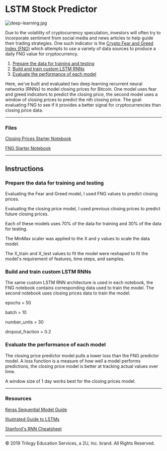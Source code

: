 # LSTM Stock Predictor

![deep-learning.jpg](Images/deep-learning.jpg)

Due to the volatility of cryptocurrency speculation, investors will often try to incorporate sentiment from social media and news articles to help guide their trading strategies. One such indicator is the [Crypto Fear and Greed Index (FNG)](https://alternative.me/crypto/fear-and-greed-index/) which attempts to use a variety of data sources to produce a daily FNG value for cryptocurrency. 

1. [Prepare the data for training and testing](#prepare-the-data-for-training-and-testing)
2. [Build and train custom LSTM RNNs](#build-and-train-custom-lstm-rnns)
3. [Evaluate the performance of each model](#evaluate-the-performance-of-each-model)

Here, we've built and evaluated two deep learning recurrent neural networks (RNNs) to model closing prices for Bitcoin. One model uses fear and greed indicators to predict the closing price, the second model uses a window of closing prices to predict the nth closing price. The goal: evaluating FNG to see if it provides a better signal for cryptocurrencies than closing price data.

- - -

### Files

[Closing Prices Starter Notebook](Starter_Code/lstm_stock_predictor_closing.ipynb)

[FNG Starter Notebook](Starter_Code/lstm_stock_predictor_fng.ipynb)

- - -

## Instructions

### Prepare the data for training and testing

Evaluating the Fear and Greed model, I used FNG values to predict closing prices.

Evaluating the closing price model, I used previous closing prices to predict future closing prices. 

Each of these models uses 70% of the data for training and 30% of the data for testing.

The MinMax scaler was applied to the X and y values to scale the data model.

The X_train and X_test values to fit the model were reshaped to fit the model's requirement of features, time steps, and samples. 

### Build and train custom LSTM RNNs

The same custom LSTM RNN architecture is used in each notebook, the FNG notebook contains corresponding data used to train the model. The second notebook uses closing prices data to train the model. 

epochs = 50

batch = 10

number_units = 30

dropout_fraction = 0.2


### Evaluate the performance of each model

The closing price predictor model pulls a lower loss than the FNG predictor model. A loss function is a measure of how well a model performs predictions, the closing price model is better at tracking actual values over time. 

A window size of 1 day works best for the closing prices model. 

- - -

### Resources

[Keras Sequential Model Guide](https://keras.io/getting-started/sequential-model-guide/)

[Illustrated Guide to LSTMs](https://towardsdatascience.com/illustrated-guide-to-lstms-and-gru-s-a-step-by-step-explanation-44e9eb85bf21)

[Stanford's RNN Cheatsheet](https://stanford.edu/~shervine/teaching/cs-230/cheatsheet-recurrent-neural-networks)


- - -

© 2019 Trilogy Education Services, a 2U, Inc. brand. All Rights Reserved.
